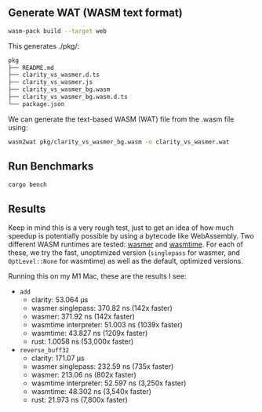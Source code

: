## Generate WAT (WASM text format)

```sh
wasm-pack build --target web 
```

This generates ./pkg/:
```sh
pkg
├── README.md
├── clarity_vs_wasmer.d.ts
├── clarity_vs_wasmer.js
├── clarity_vs_wasmer_bg.wasm
├── clarity_vs_wasmer_bg.wasm.d.ts
└── package.json
```

We can generate the text-based WASM (WAT) file from the .wasm file using:

```sh
wasm2wat pkg/clarity_vs_wasmer_bg.wasm -o clarity_vs_wasmer.wat
```

## Run Benchmarks

```sh
cargo bench
```

## Results

Keep in mind this is a very rough test, just to get an idea of how much speedup is potentially possible by using a bytecode like WebAssembly. Two different WASM runtimes are tested: [wasmer](https://github.com/wasmerio/wasmer) and [wasmtime](https://github.com/bytecodealliance/wasmtime). For each of these, we try the fast, unoptimized version (`singlepass` for wasmer, and `OptLevel::None` for wasmtime) as well as the default, optimized versions.

Running this on my M1 Mac, these are the results I see:

* `add`
  * clarity: 53.064 µs
  * wasmer singlepass: 370.82 ns (142x faster)
  * wasmer: 371.92 ns (142x faster)
  * wasmtime interpreter: 51.003 ns (1039x faster)
  * wasmtime: 43.827 ns (1209x faster)
  * rust: 1.0058 ns (53,000x faster)
* `reverse_buff32`
  * clarity: 171.07 µs
  * wasmer singlepass: 232.59 ns (735x faster)
  * wasmer: 213.06 ns (802x faster)
  * wasmtime interpreter: 52.597 ns (3,250x faster)
  * wasmtime: 48.302 ns (3,540x faster)
  * rust: 21.973 ns (7,800x faster)